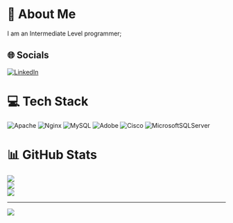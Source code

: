 # 💫 About Me
I am an Intermediate Level programmer;


## 🌐 Socials
[![LinkedIn](https://img.shields.io/badge/LinkedIn-%230077B5.svg?logo=linkedin&logoColor=white)](https://linkedin.com/in/www.linkedin.com/in/m-n-m-saki-b9760b2a4) 

# 💻 Tech Stack
![Apache](https://img.shields.io/badge/apache-%23D42029.svg?style=for-the-badge&logo=apache&logoColor=white) ![Nginx](https://img.shields.io/badge/nginx-%23009639.svg?style=for-the-badge&logo=nginx&logoColor=white) ![MySQL](https://img.shields.io/badge/mysql-%2300000f.svg?style=for-the-badge&logo=mysql&logoColor=white) ![Adobe](https://img.shields.io/badge/adobe-%23FF0000.svg?style=for-the-badge&logo=adobe&logoColor=white) ![Cisco](https://img.shields.io/badge/cisco-%23049fd9.svg?style=for-the-badge&logo=cisco&logoColor=black) ![MicrosoftSQLServer](https://img.shields.io/badge/Microsoft%20SQL%20Server-CC2927?style=for-the-badge&logo=microsoft%20sql%20server&logoColor=white)
# 📊 GitHub Stats
![](https://github-readme-stats.vercel.app/api?username=M-N-M-SAKi&theme=dark&hide_border=false&include_all_commits=false&count_private=true)<br/>
![](https://github-readme-streak-stats.herokuapp.com/?user=M-N-M-SAKi&theme=dark&hide_border=false)<br/>
![](https://github-readme-stats.vercel.app/api/top-langs/?username=M-N-M-SAKi&theme=dark&hide_border=false&include_all_commits=false&count_private=true&layout=compact)

---
[![](https://visitcount.itsvg.in/api?id=M-N-M-SAKi&icon=0&color=0)](https://visitcount.itsvg.in)

<!-- Proudly created with GPRM ( https://gprm.itsvg.in ) -->
